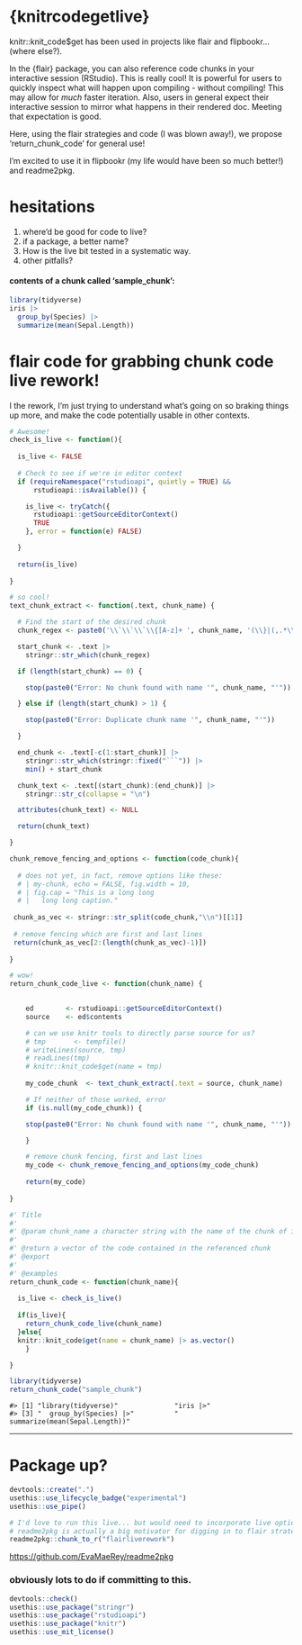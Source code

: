 
<!-- README.md is generated from README.Rmd. Please edit that file -->

# {knitrcodegetlive}

knitr::knit\_code$get has been used in projects like flair and
flipbookr… (where else?).

In the {flair} package, you can also reference code chunks in your
interactive session (RStudio). This is really cool\! It is powerful for
users to quickly inspect what will happen upon compiling - without
compiling\! This may allow for *much* faster iteration. Also, users in
general expect their interactive session to mirror what happens in their
rendered doc. Meeting that expectation is good.

Here, using the flair strategies and code (I was blown away\!), we
propose ‘return\_chunk\_code’ for general use\!

I’m excited to use it in flipbookr (my life would have been so much
better\!) and readme2pkg.

# hesitations

1.  where’d be good for code to live?
2.  if a package, a better name?
3.  How is the live bit tested in a systematic way.
4.  other pitfalls?

#### contents of a chunk called ‘sample\_chunk’:

``` r
library(tidyverse)
iris |>
  group_by(Species) |>
  summarize(mean(Sepal.Length))
```

# flair code for grabbing chunk code live rework\!

I the rework, I’m just trying to understand what’s going on so braking
things up more, and make the code potentially usable in other contexts.

```` r
# Awesome!
check_is_live <- function(){
  
  is_live <- FALSE
  
  # Check to see if we're in editor context
  if (requireNamespace("rstudioapi", quietly = TRUE) &&
      rstudioapi::isAvailable()) {

    is_live <- tryCatch({
      rstudioapi::getSourceEditorContext()
      TRUE
    }, error = function(e) FALSE)

  }  
  
  return(is_live)
  
}

# so cool!
text_chunk_extract <- function(.text, chunk_name) {

  # Find the start of the desired chunk
  chunk_regex <- paste0('\\`\\`\\`\\{[A-z]+ ', chunk_name, '(\\}|(,.*\\}))$')

  start_chunk <- .text |>
    stringr::str_which(chunk_regex)

  if (length(start_chunk) == 0) {

    stop(paste0("Error: No chunk found with name '", chunk_name, "'"))

  } else if (length(start_chunk) > 1) {

    stop(paste0("Error: Duplicate chunk name '", chunk_name, "'"))

  }

  end_chunk <- .text[-c(1:start_chunk)] |>
    stringr::str_which(stringr::fixed("```")) |>
    min() + start_chunk

  chunk_text <- .text[(start_chunk):(end_chunk)] |>
    stringr::str_c(collapse = "\n")

  attributes(chunk_text) <- NULL

  return(chunk_text)

}

chunk_remove_fencing_and_options <- function(code_chunk){
  
  # does not yet, in fact, remove options like these: 
  # | my-chunk, echo = FALSE, fig.width = 10,
  # | fig.cap = "This is a long long
  # |   long long caption."
  
 chunk_as_vec <- stringr::str_split(code_chunk,"\\n")[[1]] 
 
 # remove fencing which are first and last lines
 return(chunk_as_vec[2:(length(chunk_as_vec)-1)])
  
}

# wow!
return_chunk_code_live <- function(chunk_name) {

  
    ed        <- rstudioapi::getSourceEditorContext()
    source    <- ed$contents

    # can we use knitr tools to directly parse source for us? 
    # tmp       <- tempfile()
    # writeLines(source, tmp)
    # readLines(tmp)
    # knitr::knit_code$get(name = tmp)
    
    my_code_chunk  <- text_chunk_extract(.text = source, chunk_name)

    # If neither of those worked, error
    if (is.null(my_code_chunk)) {

    stop(paste0("Error: No chunk found with name '", chunk_name, "'"))

    }

    # remove chunk fencing, first and last lines
    my_code <- chunk_remove_fencing_and_options(my_code_chunk)
    
    return(my_code)
  
}

#' Title
#'
#' @param chunk_name a character string with the name of the chunk of interest
#'
#' @return a vector of the code contained in the referenced chunk
#' @export 
#'
#' @examples
return_chunk_code <- function(chunk_name){
  
  is_live <- check_is_live()
  
  if(is_live){
    return_chunk_code_live(chunk_name)
  }else{
  knitr::knit_code$get(name = chunk_name) |> as.vector()
    }

}
````

``` r
library(tidyverse)
return_chunk_code("sample_chunk")
```

    #> [1] "library(tidyverse)"              "iris |>"                        
    #> [3] "  group_by(Species) |>"          "  summarize(mean(Sepal.Length))"

-----

# Package up?

``` r
devtools::create(".")
usethis::use_lifecycle_badge("experimental")
usethis::use_pipe()
```

``` r
# I'd love to run this live... but would need to incorporate live option
# readme2pkg is actually a big motivator for digging in to flair strategy
readme2pkg::chunk_to_r("flairliverework")
```

<https://github.com/EvaMaeRey/readme2pkg>

### obviously lots to do if committing to this.

``` r
devtools::check()
usethis::use_package("stringr")
usethis::use_package("rstudioapi")
usethis::use_package("knitr")
usethis::use_mit_license()
```
